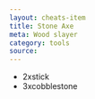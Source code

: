 ```yaml
---
layout: cheats-item
title: Stone Axe
meta: Wood slayer
category: tools
source:
---
```



- 2xstick
- 3xcobblestone
